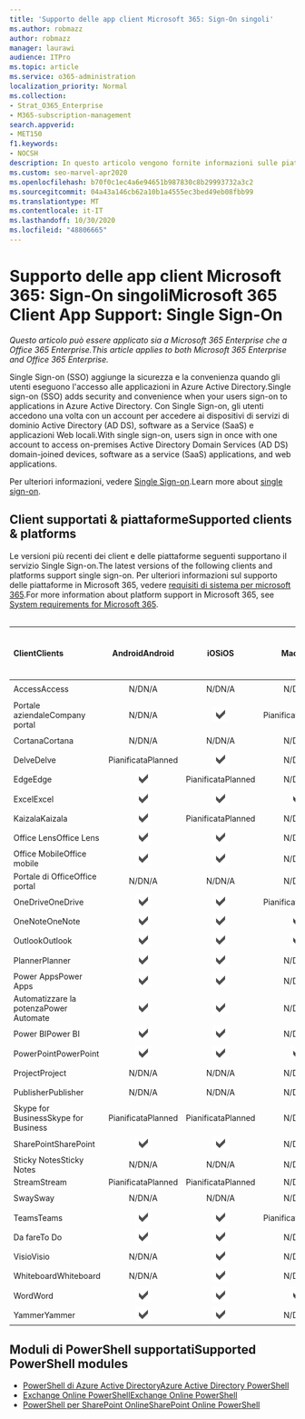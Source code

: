 ```yaml
---
title: 'Supporto delle app client Microsoft 365: Sign-On singoli'
ms.author: robmazz
author: robmazz
manager: laurawi
audience: ITPro
ms.topic: article
ms.service: o365-administration
localization_priority: Normal
ms.collection:
- Strat_O365_Enterprise
- M365-subscription-management
search.appverid:
- MET150
f1.keywords:
- NOCSH
description: In questo articolo vengono fornite informazioni sulle piattaforme, i client e i moduli di PowerShell che supportano il servizio Single Sign-on per Microsoft 365.
ms.custom: seo-marvel-apr2020
ms.openlocfilehash: b70f0c1ec4a6e94651b987830c8b29993732a3c2
ms.sourcegitcommit: 04a43a146cb62a10b1a4555ec3bed49eb08fbb99
ms.translationtype: MT
ms.contentlocale: it-IT
ms.lasthandoff: 10/30/2020
ms.locfileid: "48806665"
---
```

# <a name="microsoft-365-client-app-support-single-sign-on"></a><span data-ttu-id="51872-103">Supporto delle app client Microsoft 365: Sign-On singoli</span><span class="sxs-lookup"><span data-stu-id="51872-103">Microsoft 365 Client App Support: Single Sign-On</span></span>

<span data-ttu-id="51872-104">*Questo articolo può essere applicato sia a Microsoft 365 Enterprise che a Office 365 Enterprise.*</span><span class="sxs-lookup"><span data-stu-id="51872-104">*This article applies to both Microsoft 365 Enterprise and Office 365 Enterprise.*</span></span>

<span data-ttu-id="51872-105">Single Sign-on (SSO) aggiunge la sicurezza e la convenienza quando gli utenti eseguono l'accesso alle applicazioni in Azure Active Directory.</span><span class="sxs-lookup"><span data-stu-id="51872-105">Single sign-on (SSO) adds security and convenience when your users sign-on to applications in Azure Active Directory.</span></span> <span data-ttu-id="51872-106">Con Single Sign-on, gli utenti accedono una volta con un account per accedere ai dispositivi di servizi di dominio Active Directory (AD DS), software as a Service (SaaS) e applicazioni Web locali.</span><span class="sxs-lookup"><span data-stu-id="51872-106">With single sign-on, users sign in once with one account to access on-premises Active Directory Domain Services (AD DS) domain-joined devices, software as a service (SaaS) applications, and web applications.</span></span>

<span data-ttu-id="51872-107">Per ulteriori informazioni, vedere [Single Sign-on](https://docs.microsoft.com/azure/active-directory/manage-apps/what-is-single-sign-on).</span><span class="sxs-lookup"><span data-stu-id="51872-107">Learn more about [single sign-on](https://docs.microsoft.com/azure/active-directory/manage-apps/what-is-single-sign-on).</span></span>

## <a name="supported-clients--platforms"></a><span data-ttu-id="51872-108">Client supportati & piattaforme</span><span class="sxs-lookup"><span data-stu-id="51872-108">Supported clients & platforms</span></span>

<span data-ttu-id="51872-109">Le versioni più recenti dei client e delle piattaforme seguenti supportano il servizio Single Sign-on.</span><span class="sxs-lookup"><span data-stu-id="51872-109">The latest versions of the following clients and platforms support single sign-on.</span></span> <span data-ttu-id="51872-110">Per ulteriori informazioni sul supporto delle piattaforme in Microsoft 365, vedere [requisiti di sistema per microsoft 365](https://products.office.com/office-system-requirements).</span><span class="sxs-lookup"><span data-stu-id="51872-110">For more information about platform support in Microsoft 365, see [System requirements for Microsoft 365](https://products.office.com/office-system-requirements).</span></span>
<br>
<br>

| <span data-ttu-id="51872-111">Client</span><span class="sxs-lookup"><span data-stu-id="51872-111">Clients</span></span> | <span data-ttu-id="51872-112">Android</span><span class="sxs-lookup"><span data-stu-id="51872-112">Android</span></span> | <span data-ttu-id="51872-113">iOS</span><span class="sxs-lookup"><span data-stu-id="51872-113">iOS</span></span> | <span data-ttu-id="51872-114">Mac</span><span class="sxs-lookup"><span data-stu-id="51872-114">Mac</span></span>| <span data-ttu-id="51872-115">Windows 10</span><span class="sxs-lookup"><span data-stu-id="51872-115">Windows 10</span></span> <br> <span data-ttu-id="51872-116">App moderne</span><span class="sxs-lookup"><span data-stu-id="51872-116">Modern Apps</span></span>| <span data-ttu-id="51872-117">Windows 10</span><span class="sxs-lookup"><span data-stu-id="51872-117">Windows 10</span></span> <br> <span data-ttu-id="51872-118">Desktop</span><span class="sxs-lookup"><span data-stu-id="51872-118">Desktop</span></span> |
|:---|:---:|:---:|:---:|:---:|:---:|
| <span data-ttu-id="51872-119">Access</span><span class="sxs-lookup"><span data-stu-id="51872-119">Access</span></span> | <span data-ttu-id="51872-120">N/D</span><span class="sxs-lookup"><span data-stu-id="51872-120">N/A</span></span> | <span data-ttu-id="51872-121">N/D</span><span class="sxs-lookup"><span data-stu-id="51872-121">N/A</span></span> | <span data-ttu-id="51872-122">N/D</span><span class="sxs-lookup"><span data-stu-id="51872-122">N/A</span></span> | <span data-ttu-id="51872-123">N/D</span><span class="sxs-lookup"><span data-stu-id="51872-123">N/A</span></span> | ![Supportato](../media/check-mark.png) |
| <span data-ttu-id="51872-125">Portale aziendale</span><span class="sxs-lookup"><span data-stu-id="51872-125">Company portal</span></span> | <span data-ttu-id="51872-126">N/D</span><span class="sxs-lookup"><span data-stu-id="51872-126">N/A</span></span> | ![Supportato](../media/check-mark.png) | <span data-ttu-id="51872-128">Pianificata</span><span class="sxs-lookup"><span data-stu-id="51872-128">Planned</span></span> | ![Supportato](../media/check-mark.png) | <span data-ttu-id="51872-130">N/D</span><span class="sxs-lookup"><span data-stu-id="51872-130">N/A</span></span> |
| <span data-ttu-id="51872-131">Cortana</span><span class="sxs-lookup"><span data-stu-id="51872-131">Cortana</span></span> | <span data-ttu-id="51872-132">N/D</span><span class="sxs-lookup"><span data-stu-id="51872-132">N/A</span></span> | <span data-ttu-id="51872-133">N/D</span><span class="sxs-lookup"><span data-stu-id="51872-133">N/A</span></span> | <span data-ttu-id="51872-134">N/D</span><span class="sxs-lookup"><span data-stu-id="51872-134">N/A</span></span> | ![Supportato](../media/check-mark.png) | <span data-ttu-id="51872-136">N/D</span><span class="sxs-lookup"><span data-stu-id="51872-136">N/A</span></span> |
| <span data-ttu-id="51872-137">Delve</span><span class="sxs-lookup"><span data-stu-id="51872-137">Delve</span></span> | <span data-ttu-id="51872-138">Pianificata</span><span class="sxs-lookup"><span data-stu-id="51872-138">Planned</span></span> | ![Supportato](../media/check-mark.png) | <span data-ttu-id="51872-140">N/D</span><span class="sxs-lookup"><span data-stu-id="51872-140">N/A</span></span> | <span data-ttu-id="51872-141">N/D</span><span class="sxs-lookup"><span data-stu-id="51872-141">N/A</span></span> | <span data-ttu-id="51872-142">N/D</span><span class="sxs-lookup"><span data-stu-id="51872-142">N/A</span></span> |
| <span data-ttu-id="51872-143">Edge</span><span class="sxs-lookup"><span data-stu-id="51872-143">Edge</span></span> | ![Supportato](../media/check-mark.png) | <span data-ttu-id="51872-145">Pianificata</span><span class="sxs-lookup"><span data-stu-id="51872-145">Planned</span></span> | <span data-ttu-id="51872-146">N/D</span><span class="sxs-lookup"><span data-stu-id="51872-146">N/A</span></span> | <span data-ttu-id="51872-147">N/D</span><span class="sxs-lookup"><span data-stu-id="51872-147">N/A</span></span> | ![Supportato](../media/check-mark.png) |
| <span data-ttu-id="51872-149">Excel</span><span class="sxs-lookup"><span data-stu-id="51872-149">Excel</span></span> | ![Supportato](../media/check-mark.png) | ![Supportato](../media/check-mark.png) | ![Supportato](../media/check-mark.png) | ![Supportato](../media/check-mark.png) | ![Supportato](../media/check-mark.png) |
| <span data-ttu-id="51872-155">Kaizala</span><span class="sxs-lookup"><span data-stu-id="51872-155">Kaizala</span></span> | ![Supportato](../media/check-mark.png) | <span data-ttu-id="51872-157">Pianificata</span><span class="sxs-lookup"><span data-stu-id="51872-157">Planned</span></span> | <span data-ttu-id="51872-158">N/D</span><span class="sxs-lookup"><span data-stu-id="51872-158">N/A</span></span> | <span data-ttu-id="51872-159">N/D</span><span class="sxs-lookup"><span data-stu-id="51872-159">N/A</span></span> | <span data-ttu-id="51872-160">N/D</span><span class="sxs-lookup"><span data-stu-id="51872-160">N/A</span></span> |
| <span data-ttu-id="51872-161">Office Lens</span><span class="sxs-lookup"><span data-stu-id="51872-161">Office Lens</span></span>| ![Supportato](../media/check-mark.png) | ![Supportato](../media/check-mark.png) | <span data-ttu-id="51872-164">N/D</span><span class="sxs-lookup"><span data-stu-id="51872-164">N/A</span></span> | <span data-ttu-id="51872-165">N/D</span><span class="sxs-lookup"><span data-stu-id="51872-165">N/A</span></span> | <span data-ttu-id="51872-166">N/D</span><span class="sxs-lookup"><span data-stu-id="51872-166">N/A</span></span> |
| <span data-ttu-id="51872-167">Office Mobile</span><span class="sxs-lookup"><span data-stu-id="51872-167">Office mobile</span></span> | ![Supportato](../media/check-mark.png) | ![Supportato](../media/check-mark.png) | <span data-ttu-id="51872-170">N/D</span><span class="sxs-lookup"><span data-stu-id="51872-170">N/A</span></span> | <span data-ttu-id="51872-171">N/D</span><span class="sxs-lookup"><span data-stu-id="51872-171">N/A</span></span> | <span data-ttu-id="51872-172">N/D</span><span class="sxs-lookup"><span data-stu-id="51872-172">N/A</span></span> |
| <span data-ttu-id="51872-173">Portale di Office</span><span class="sxs-lookup"><span data-stu-id="51872-173">Office portal</span></span> | <span data-ttu-id="51872-174">N/D</span><span class="sxs-lookup"><span data-stu-id="51872-174">N/A</span></span> | <span data-ttu-id="51872-175">N/D</span><span class="sxs-lookup"><span data-stu-id="51872-175">N/A</span></span> | <span data-ttu-id="51872-176">N/D</span><span class="sxs-lookup"><span data-stu-id="51872-176">N/A</span></span> | ![Supportato](../media/check-mark.png) | <span data-ttu-id="51872-178">N/D</span><span class="sxs-lookup"><span data-stu-id="51872-178">N/A</span></span> |
| <span data-ttu-id="51872-179">OneDrive</span><span class="sxs-lookup"><span data-stu-id="51872-179">OneDrive</span></span> | ![Supportato](../media/check-mark.png) | ![Supportato](../media/check-mark.png) | <span data-ttu-id="51872-182">Pianificata</span><span class="sxs-lookup"><span data-stu-id="51872-182">Planned</span></span> | ![Supportato](../media/check-mark.png) | <span data-ttu-id="51872-184">Pianificata</span><span class="sxs-lookup"><span data-stu-id="51872-184">Planned</span></span> |
| <span data-ttu-id="51872-185">OneNote</span><span class="sxs-lookup"><span data-stu-id="51872-185">OneNote</span></span> | ![Supportato](../media/check-mark.png) | ![Supportato](../media/check-mark.png) | ![Supportato](../media/check-mark.png) | ![Supportato](../media/check-mark.png) | <span data-ttu-id="51872-190">Pianificata</span><span class="sxs-lookup"><span data-stu-id="51872-190">Planned</span></span> |
| <span data-ttu-id="51872-191">Outlook</span><span class="sxs-lookup"><span data-stu-id="51872-191">Outlook</span></span> | ![Supportato](../media/check-mark.png) | ![Supportato](../media/check-mark.png) | ![Supportato](../media/check-mark.png) | <span data-ttu-id="51872-195">Pianificata</span><span class="sxs-lookup"><span data-stu-id="51872-195">Planned</span></span> | ![Supportato](../media/check-mark.png) |
| <span data-ttu-id="51872-197">Planner</span><span class="sxs-lookup"><span data-stu-id="51872-197">Planner</span></span> | ![Supportato](../media/check-mark.png) | ![Supportato](../media/check-mark.png) | <span data-ttu-id="51872-200">N/D</span><span class="sxs-lookup"><span data-stu-id="51872-200">N/A</span></span> | <span data-ttu-id="51872-201">N/D</span><span class="sxs-lookup"><span data-stu-id="51872-201">N/A</span></span> | <span data-ttu-id="51872-202">N/D</span><span class="sxs-lookup"><span data-stu-id="51872-202">N/A</span></span> |
| <span data-ttu-id="51872-203">Power Apps</span><span class="sxs-lookup"><span data-stu-id="51872-203">Power Apps</span></span> | ![Supportato](../media/check-mark.png) | ![Supportato](../media/check-mark.png) | <span data-ttu-id="51872-206">N/D</span><span class="sxs-lookup"><span data-stu-id="51872-206">N/A</span></span> | <span data-ttu-id="51872-207">Pianificata</span><span class="sxs-lookup"><span data-stu-id="51872-207">Planned</span></span> | <span data-ttu-id="51872-208">N/D</span><span class="sxs-lookup"><span data-stu-id="51872-208">N/A</span></span> |
| <span data-ttu-id="51872-209">Automatizzare la potenza</span><span class="sxs-lookup"><span data-stu-id="51872-209">Power Automate</span></span> | ![Supportato](../media/check-mark.png) | ![Supportato](../media/check-mark.png) | <span data-ttu-id="51872-212">N/D</span><span class="sxs-lookup"><span data-stu-id="51872-212">N/A</span></span> | <span data-ttu-id="51872-213">N/D</span><span class="sxs-lookup"><span data-stu-id="51872-213">N/A</span></span> | <span data-ttu-id="51872-214">N/D</span><span class="sxs-lookup"><span data-stu-id="51872-214">N/A</span></span> |
| <span data-ttu-id="51872-215">Power BI</span><span class="sxs-lookup"><span data-stu-id="51872-215">Power BI</span></span> | ![Supportato](../media/check-mark.png) | ![Supportato](../media/check-mark.png) | <span data-ttu-id="51872-218">N/D</span><span class="sxs-lookup"><span data-stu-id="51872-218">N/A</span></span> | ![Supportato](../media/check-mark.png) | <span data-ttu-id="51872-220">Pianificata</span><span class="sxs-lookup"><span data-stu-id="51872-220">Planned</span></span> |
| <span data-ttu-id="51872-221">PowerPoint</span><span class="sxs-lookup"><span data-stu-id="51872-221">PowerPoint</span></span> | ![Supportato](../media/check-mark.png) | ![Supportato](../media/check-mark.png) | ![Supportato](../media/check-mark.png) | ![Supportato](../media/check-mark.png) | ![Supportato](../media/check-mark.png) |
| <span data-ttu-id="51872-227">Project</span><span class="sxs-lookup"><span data-stu-id="51872-227">Project</span></span> | <span data-ttu-id="51872-228">N/D</span><span class="sxs-lookup"><span data-stu-id="51872-228">N/A</span></span> | <span data-ttu-id="51872-229">N/D</span><span class="sxs-lookup"><span data-stu-id="51872-229">N/A</span></span> | <span data-ttu-id="51872-230">N/D</span><span class="sxs-lookup"><span data-stu-id="51872-230">N/A</span></span> | <span data-ttu-id="51872-231">N/D</span><span class="sxs-lookup"><span data-stu-id="51872-231">N/A</span></span> | ![Supportato](../media/check-mark.png) |
| <span data-ttu-id="51872-233">Publisher</span><span class="sxs-lookup"><span data-stu-id="51872-233">Publisher</span></span> | <span data-ttu-id="51872-234">N/D</span><span class="sxs-lookup"><span data-stu-id="51872-234">N/A</span></span> | <span data-ttu-id="51872-235">N/D</span><span class="sxs-lookup"><span data-stu-id="51872-235">N/A</span></span> | <span data-ttu-id="51872-236">N/D</span><span class="sxs-lookup"><span data-stu-id="51872-236">N/A</span></span> | <span data-ttu-id="51872-237">N/D</span><span class="sxs-lookup"><span data-stu-id="51872-237">N/A</span></span> | ![Supportato](../media/check-mark.png) |
| <span data-ttu-id="51872-239">Skype for Business</span><span class="sxs-lookup"><span data-stu-id="51872-239">Skype for Business</span></span> | <span data-ttu-id="51872-240">Pianificata</span><span class="sxs-lookup"><span data-stu-id="51872-240">Planned</span></span> | <span data-ttu-id="51872-241">Pianificata</span><span class="sxs-lookup"><span data-stu-id="51872-241">Planned</span></span> | <span data-ttu-id="51872-242">N/D</span><span class="sxs-lookup"><span data-stu-id="51872-242">N/A</span></span> | <span data-ttu-id="51872-243">N/D</span><span class="sxs-lookup"><span data-stu-id="51872-243">N/A</span></span> | <span data-ttu-id="51872-244">N/D</span><span class="sxs-lookup"><span data-stu-id="51872-244">N/A</span></span> |
| <span data-ttu-id="51872-245">SharePoint</span><span class="sxs-lookup"><span data-stu-id="51872-245">SharePoint</span></span> | ![Supportato](../media/check-mark.png) | ![Supportato](../media/check-mark.png) | <span data-ttu-id="51872-248">N/D</span><span class="sxs-lookup"><span data-stu-id="51872-248">N/A</span></span> | <span data-ttu-id="51872-249">N/D</span><span class="sxs-lookup"><span data-stu-id="51872-249">N/A</span></span> | <span data-ttu-id="51872-250">N/D</span><span class="sxs-lookup"><span data-stu-id="51872-250">N/A</span></span> |
| <span data-ttu-id="51872-251">Sticky Notes</span><span class="sxs-lookup"><span data-stu-id="51872-251">Sticky Notes</span></span> | <span data-ttu-id="51872-252">N/D</span><span class="sxs-lookup"><span data-stu-id="51872-252">N/A</span></span> | <span data-ttu-id="51872-253">N/D</span><span class="sxs-lookup"><span data-stu-id="51872-253">N/A</span></span> | <span data-ttu-id="51872-254">N/D</span><span class="sxs-lookup"><span data-stu-id="51872-254">N/A</span></span> | <span data-ttu-id="51872-255">N/D</span><span class="sxs-lookup"><span data-stu-id="51872-255">N/A</span></span> | ![Supportato](../media/check-mark.png) |
| <span data-ttu-id="51872-257">Stream</span><span class="sxs-lookup"><span data-stu-id="51872-257">Stream</span></span> | <span data-ttu-id="51872-258">Pianificata</span><span class="sxs-lookup"><span data-stu-id="51872-258">Planned</span></span> | <span data-ttu-id="51872-259">Pianificata</span><span class="sxs-lookup"><span data-stu-id="51872-259">Planned</span></span> | <span data-ttu-id="51872-260">N/D</span><span class="sxs-lookup"><span data-stu-id="51872-260">N/A</span></span> | <span data-ttu-id="51872-261">N/D</span><span class="sxs-lookup"><span data-stu-id="51872-261">N/A</span></span> | <span data-ttu-id="51872-262">N/D</span><span class="sxs-lookup"><span data-stu-id="51872-262">N/A</span></span> |
| <span data-ttu-id="51872-263">Sway</span><span class="sxs-lookup"><span data-stu-id="51872-263">Sway</span></span> | <span data-ttu-id="51872-264">N/D</span><span class="sxs-lookup"><span data-stu-id="51872-264">N/A</span></span> | <span data-ttu-id="51872-265">N/D</span><span class="sxs-lookup"><span data-stu-id="51872-265">N/A</span></span> | <span data-ttu-id="51872-266">N/D</span><span class="sxs-lookup"><span data-stu-id="51872-266">N/A</span></span> | <span data-ttu-id="51872-267">N/D</span><span class="sxs-lookup"><span data-stu-id="51872-267">N/A</span></span> | ![Supportato](../media/check-mark.png) |
| <span data-ttu-id="51872-269">Teams</span><span class="sxs-lookup"><span data-stu-id="51872-269">Teams</span></span> | ![Supportato](../media/check-mark.png) | ![Supportato](../media/check-mark.png) | <span data-ttu-id="51872-272">Pianificata</span><span class="sxs-lookup"><span data-stu-id="51872-272">Planned</span></span> | <span data-ttu-id="51872-273">N/D</span><span class="sxs-lookup"><span data-stu-id="51872-273">N/A</span></span> | <span data-ttu-id="51872-274">Pianificata</span><span class="sxs-lookup"><span data-stu-id="51872-274">Planned</span></span> |
| <span data-ttu-id="51872-275">Da fare</span><span class="sxs-lookup"><span data-stu-id="51872-275">To Do</span></span> | ![Supportato](../media/check-mark.png) | ![Supportato](../media/check-mark.png) | <span data-ttu-id="51872-278">N/D</span><span class="sxs-lookup"><span data-stu-id="51872-278">N/A</span></span> | ![Supportato](../media/check-mark.png) | <span data-ttu-id="51872-280">N/D</span><span class="sxs-lookup"><span data-stu-id="51872-280">N/A</span></span> |
| <span data-ttu-id="51872-281">Visio</span><span class="sxs-lookup"><span data-stu-id="51872-281">Visio</span></span> | <span data-ttu-id="51872-282">N/D</span><span class="sxs-lookup"><span data-stu-id="51872-282">N/A</span></span> | ![Supportato](../media/check-mark.png) | <span data-ttu-id="51872-284">N/D</span><span class="sxs-lookup"><span data-stu-id="51872-284">N/A</span></span> | <span data-ttu-id="51872-285">N/D</span><span class="sxs-lookup"><span data-stu-id="51872-285">N/A</span></span> | ![Supportato](../media/check-mark.png) |
| <span data-ttu-id="51872-287">Whiteboard</span><span class="sxs-lookup"><span data-stu-id="51872-287">Whiteboard</span></span> | <span data-ttu-id="51872-288">N/D</span><span class="sxs-lookup"><span data-stu-id="51872-288">N/A</span></span> | ![Supportato](../media/check-mark.png) | <span data-ttu-id="51872-290">N/D</span><span class="sxs-lookup"><span data-stu-id="51872-290">N/A</span></span> | ![Supportato](../media/check-mark.png) | <span data-ttu-id="51872-292">N/D</span><span class="sxs-lookup"><span data-stu-id="51872-292">N/A</span></span> |
| <span data-ttu-id="51872-293">Word</span><span class="sxs-lookup"><span data-stu-id="51872-293">Word</span></span> | ![Supportato](../media/check-mark.png) | ![Supportato](../media/check-mark.png) | ![Supportato](../media/check-mark.png) | ![Supportato](../media/check-mark.png) | ![Supportato](../media/check-mark.png) |
| <span data-ttu-id="51872-299">Yammer</span><span class="sxs-lookup"><span data-stu-id="51872-299">Yammer</span></span> | ![Supportato](../media/check-mark.png) | ![Supportato](../media/check-mark.png) | <span data-ttu-id="51872-302">N/D</span><span class="sxs-lookup"><span data-stu-id="51872-302">N/A</span></span> | <span data-ttu-id="51872-303">N/D</span><span class="sxs-lookup"><span data-stu-id="51872-303">N/A</span></span> | <span data-ttu-id="51872-304">Pianificata</span><span class="sxs-lookup"><span data-stu-id="51872-304">Planned</span></span> |

## <a name="supported-powershell-modules"></a><span data-ttu-id="51872-305">Moduli di PowerShell supportati</span><span class="sxs-lookup"><span data-stu-id="51872-305">Supported PowerShell modules</span></span>

- [<span data-ttu-id="51872-306">PowerShell di Azure Active Directory</span><span class="sxs-lookup"><span data-stu-id="51872-306">Azure Active Directory PowerShell</span></span>](https://docs.microsoft.com/powershell/azure/active-directory/overview?view=azureadps-2.0)
- [<span data-ttu-id="51872-307">Exchange Online PowerShell</span><span class="sxs-lookup"><span data-stu-id="51872-307">Exchange Online PowerShell</span></span>](https://docs.microsoft.com/powershell/exchange/exchange-online-powershell)
- [<span data-ttu-id="51872-308">PowerShell per SharePoint Online</span><span class="sxs-lookup"><span data-stu-id="51872-308">SharePoint Online PowerShell</span></span>](https://docs.microsoft.com/powershell/sharepoint/sharepoint-online/connect-sharepoint-online)
